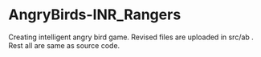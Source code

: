 AngryBirds-INR_Rangers
======================
Creating intelligent angry bird game.
Revised files are uploaded in src/ab . Rest all are same as source code.
